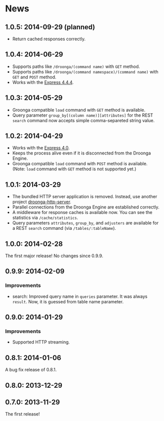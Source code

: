 # News

## 1.0.5: 2014-09-29 (planned)

 * Return cached responses correctly.

## 1.0.4: 2014-06-29

 * Supports paths like `/droonga/(command name)` with `GET` method.
 * Supports paths like `/droonga/(command namespace)/(command name)` with `GET` and `POST` method.
 * Works with the [Express 4.4.4](http://expressjs.com/).

## 1.0.3: 2014-05-29

 * Groonga compatible `load` command with `GET` method is available.
 * Query parameter `group_by[(column name)][attributes]` for the REST `search` command now accepts simple comma-separeted string value.

## 1.0.2: 2014-04-29

 * Works with the [Express 4.0](http://expressjs.com/).
 * Keeps the process alive even if it is disconnected from the Droonga Engine.
 * Groonga compatible `load` command with `POST` method is available.
   (Note: `load` command with `GET` method is not supported yet.)

## 1.0.1: 2014-03-29

 * The bundled HTTP server application is removed.
   Instead, use another project [droonga-http-server](https://github.com/droonga/droonga-http-server).
 * Parallel connections from the Droonga Engine are established correctly.
 * A middleware for response caches is available now.
   You can see the statistics via `/cache/statistics`.
 * Query parameters `attributes`, `group_by`, and `adjusters` are available for a REST `search` command (via `/tables/:tableName`).

## 1.0.0: 2014-02-28

The first major release! No changes since 0.9.9.

## 0.9.9: 2014-02-09

### Improvements

  * search: Improved query name in `queries` parameter. It was always
    `result`. Now, it is guessed from table name parameter.

## 0.9.0: 2014-01-29

### Improvements

  * Supported HTTP streaming.

## 0.8.1: 2014-01-06

A bug fix release of 0.8.1.

## 0.8.0: 2013-12-29

## 0.7.0: 2013-11-29

The first release!
